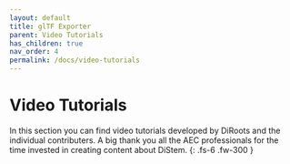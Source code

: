 ```yaml
---
layout: default
title: glTF Exporter
parent: Video Tutorials
has_children: true
nav_order: 4
permalink: /docs/video-tutorials
---
```


# Video Tutorials

In this section you can find video tutorials developed by DiRoots and the individual contributers.
A big thank you all the AEC professionals for the time invested in creating content about DiStem.
{: .fs-6 .fw-300 }
